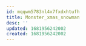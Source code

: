 ```yaml
---
id: mqqwm5783nl4x7fxdxhtufh
title: Monster_xmas_snowman
desc: ''
updated: 1681956242002
created: 1681956242002
---
```

